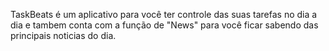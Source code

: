 TaskBeats é um aplicativo para você ter controle das suas tarefas no dia a dia e tambem conta com a função de "News" para você ficar sabendo das principais noticias do dia.
